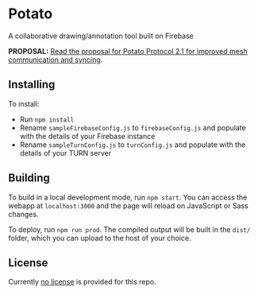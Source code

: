 # Potato

A collaborative drawing/annotation tool built on Firebase

**PROPOSAL:** [Read the proposal for Potato Protocol 2.1 for improved mesh communication and syncing](https://github.com/kevinlig/potato-draw/blob/master/protocol/Potato_Protocol_2.1.md).

## Installing

To install:

* Run `npm install`
* Rename `sampleFirebaseConfig.js` to `firebaseConfig.js` and populate with the details of your Firebase instance
* Rename `sampleTurnConfig.js` to `turnConfig.js` and populate with the details of your TURN server

## Building

To build in a local development mode, run `npm start`. You can access the webapp at `localhost:3000` and the page will reload on JavaScript or Sass changes.

To deploy, run `npm run prod`. The compiled output will be built in the `dist/` folder, which you can upload to the host of your choice.


## License

Currently [no license](https://choosealicense.com/no-license/) is provided for this repo.
